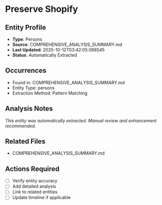 # Preserve Shopify

## Entity Profile
- **Type**: Persons
- **Source**: COMPREHENSIVE_ANALYSIS_SUMMARY.md
- **Last Updated**: 2025-10-12T03:42:05.088545
- **Status**: Automatically Extracted

## Occurrences
- Found in: COMPREHENSIVE_ANALYSIS_SUMMARY.md
- Entity Type: persons
- Extraction Method: Pattern Matching

## Analysis Notes
*This entity was automatically extracted. Manual review and enhancement recommended.*

## Related Files
- COMPREHENSIVE_ANALYSIS_SUMMARY.md

## Actions Required
- [ ] Verify entity accuracy
- [ ] Add detailed analysis
- [ ] Link to related entities
- [ ] Update timeline if applicable
